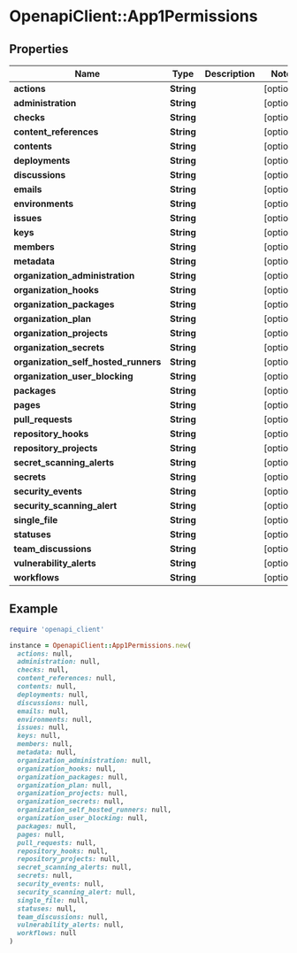 # OpenapiClient::App1Permissions

## Properties

| Name | Type | Description | Notes |
| ---- | ---- | ----------- | ----- |
| **actions** | **String** |  | [optional] |
| **administration** | **String** |  | [optional] |
| **checks** | **String** |  | [optional] |
| **content_references** | **String** |  | [optional] |
| **contents** | **String** |  | [optional] |
| **deployments** | **String** |  | [optional] |
| **discussions** | **String** |  | [optional] |
| **emails** | **String** |  | [optional] |
| **environments** | **String** |  | [optional] |
| **issues** | **String** |  | [optional] |
| **keys** | **String** |  | [optional] |
| **members** | **String** |  | [optional] |
| **metadata** | **String** |  | [optional] |
| **organization_administration** | **String** |  | [optional] |
| **organization_hooks** | **String** |  | [optional] |
| **organization_packages** | **String** |  | [optional] |
| **organization_plan** | **String** |  | [optional] |
| **organization_projects** | **String** |  | [optional] |
| **organization_secrets** | **String** |  | [optional] |
| **organization_self_hosted_runners** | **String** |  | [optional] |
| **organization_user_blocking** | **String** |  | [optional] |
| **packages** | **String** |  | [optional] |
| **pages** | **String** |  | [optional] |
| **pull_requests** | **String** |  | [optional] |
| **repository_hooks** | **String** |  | [optional] |
| **repository_projects** | **String** |  | [optional] |
| **secret_scanning_alerts** | **String** |  | [optional] |
| **secrets** | **String** |  | [optional] |
| **security_events** | **String** |  | [optional] |
| **security_scanning_alert** | **String** |  | [optional] |
| **single_file** | **String** |  | [optional] |
| **statuses** | **String** |  | [optional] |
| **team_discussions** | **String** |  | [optional] |
| **vulnerability_alerts** | **String** |  | [optional] |
| **workflows** | **String** |  | [optional] |

## Example

```ruby
require 'openapi_client'

instance = OpenapiClient::App1Permissions.new(
  actions: null,
  administration: null,
  checks: null,
  content_references: null,
  contents: null,
  deployments: null,
  discussions: null,
  emails: null,
  environments: null,
  issues: null,
  keys: null,
  members: null,
  metadata: null,
  organization_administration: null,
  organization_hooks: null,
  organization_packages: null,
  organization_plan: null,
  organization_projects: null,
  organization_secrets: null,
  organization_self_hosted_runners: null,
  organization_user_blocking: null,
  packages: null,
  pages: null,
  pull_requests: null,
  repository_hooks: null,
  repository_projects: null,
  secret_scanning_alerts: null,
  secrets: null,
  security_events: null,
  security_scanning_alert: null,
  single_file: null,
  statuses: null,
  team_discussions: null,
  vulnerability_alerts: null,
  workflows: null
)
```

